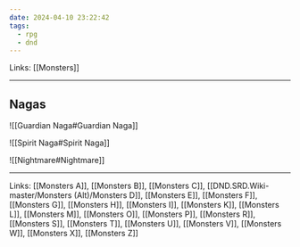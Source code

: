 ```yaml
---
date: 2024-04-10 23:22:42
tags:
  - rpg
  - dnd
---
```

Links: [[Monsters]]

---

## Nagas

![[Guardian Naga#Guardian Naga]]

![[Spirit Naga#Spirit Naga]]

![[Nightmare#Nightmare]]

---
Links: [[Monsters A]], [[Monsters B]], [[Monsters C]], [[DND.SRD.Wiki-master/Monsters (Alt)/Monsters D]], [[Monsters E]], [[Monsters F]], [[Monsters G]], [[Monsters H]], [[Monsters I]], [[Monsters K]], [[Monsters L]], [[Monsters M]], [[Monsters O]], [[Monsters P]], [[Monsters R]], [[Monsters S]], [[Monsters T]], [[Monsters U]], [[Monsters V]], [[Monsters W]], [[Monsters X]], [[Monsters Z]]